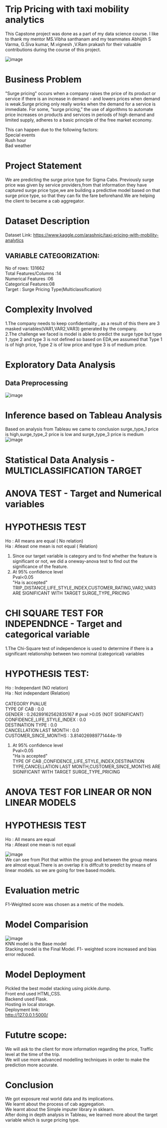 # Trip Pricing with taxi mobility analytics
This Capstone project was done as a part of my data science course. I like to thank my mentor MS.Vibha santhanam and  my teammates Abhijith S Varma, G.Siva kumar, M.vignesh ,V.Ram prakash for their valuable contributions during the course of this project.

![image](https://user-images.githubusercontent.com/82166286/132977324-04d6a452-847d-4bf4-b5cf-9bff25f746d0.png)

# Business Problem
"Surge pricing" occurs when a company raises the price of its product or service if there is an increase in demand - and lowers prices when demand is weak.Surge pricing only really works when the demand for a service is immediate. For some, “surge pricing,” the use of algorithms to automate price increases on products and services in periods of high demand and limited supply, adheres to a basic principle of the free market economy.

This can happen due to the following factors:</br>
Special events</br>
Rush hour</br>
Bad weather</br>

# Project Statement
We are predicting the surge price type for Sigma Cabs. Previously surge price was given by service providers,from that information they have captured surge price type,we are building a predictive model based on that surge price type, so that they can fix the fare beforehand.We are helping the client to became a cab aggregator.

# Dataset Description
Dataset Link: https://www.kaggle.com/arashnic/taxi-pricing-with-mobility-analytics

## VARIABLE CATEGORIZATION:</br>
No of rows: 131662  
Total Features/Columns :14</br>
Numerical Features :06</br>
Categorical Features:08</br>
Target : Surge Pricing Type(Multiclassification)  


# Complexity Involved
1.The company needs to keep confidentiality , as a result of this there are 3 masked variables(VAR1,VAR2,VAR3) generated by the company. </br>
2.The challenge we faced is model is able to predict the surge type but type 1 ,type 2 and type 3 is not defined so based on EDA,we assumed that Type 1 is of high price, Type 2 is of low price and type 3 is of medium price.

# Exploratory Data Analysis
## Data Preprocessing
![image](https://user-images.githubusercontent.com/82166286/132978094-6c27b691-51cd-48a4-a337-7efe4bedf6e0.png)

# Inference based on Tableau Analysis
Based on analysis from Tableau we came to conclusion surge_type_1 price is high,surge_type_2 price is low and surge_type_3 price is medium </br>
![image](https://user-images.githubusercontent.com/82166286/132978179-4861080b-3ec2-4297-a27b-8633aa245058.png)

# Statistical Data Analysis - MULTICLASSIFICATION TARGET
# **ANOVA TEST - Target and Numerical variables**
# HYPOTHESIS TEST 
Ho : All means are equal ( No relation) </br>
Ha : Atleast one mean is not equal ( Relation) </br>
1. Since our target variable is category and to find whether the feature is significant or not, we did a oneway-anova test to find out the significance of the feature.</br>
2. At 95% confidence level </br>
   Pval<0.05</br>
  "Ha is accepted"</br>
   TRIP_DISTANCE,LIFE_STYLE_INDEX,CUSTOMER_RATING,VAR2,VAR3 ARE SIGNIFICANT WITH TARGET SURGE_TYPE_PRICING

# **CHI SQUARE TEST FOR INDEPENDNCE - Target and categorical variable**
1.The Chi-Square test of independence is used to determine if there is a significant relationship between two nominal (categorical) variables
# HYPOTHESIS TEST:
Ho : Independant (NO relation)</br>
Ha : Not independant (Relation)</br>
</br>
   CATEGORY                    PVALUE  </br>
TYPE OF CAB                 : 0.0  </br>
GENDER                      : 0.26289162562835167  #  pval >0.05 (NOT SIGNIFICANT) </br>
CONFIDENCE_LIFE_STYLE_INDEX : 0.0 </br>
DESTINATION TYPE            : 0.0 </br>
CANCELLATION LAST MONTH     : 0.0 </br>
CUSTOMER_SINCE_MONTHS       : 3.814026989771444e-19 </br>

1. At 95% confidence level </br>
   Pval<0.05</br>
  "Ha is accepted"</br>
  TYPE OF CAB ,CONFIDENCE_LIFE_STYLE_INDEX,DESTINATION TYPE,CANCELLATION LAST MONTH,CUSTOMER_SINCE_MONTHS  ARE SIGNIFICANT WITH TARGET SURGE_TYPE_PRICING

# ANOVA TEST FOR LINEAR OR NON LINEAR MODELS
# HYPOTHESIS TEST
Ho : All means are equal</br>
Ha : Atleast one mean is not equal</br>

![image](https://user-images.githubusercontent.com/82166286/132978968-83deeb06-3f0d-4d5c-9d1e-1668ce803ecb.png)</br>
 We can see from Plot that within the group and between the group means are almost equal.There is an overlap it is diffcult to predict by means of linear models. so we are going for tree based models.

# Evaluation metric
F1-Weighted score was chosen as a metric of the models.

# Model Comparision
![image](https://user-images.githubusercontent.com/82166286/132981259-2842decd-240f-4eaa-9054-83e8594a2105.png)</br>
KNN model is the Base model </br>
Stacking model is the Final Model. F1- weighted score increased and bias error reduced.</br>

# Model Deployment
Pickled the best model stacking using pickle.dump.</br>
Front end used HTML,CSS.</br>
Backend used Flask.</br>
Hosting in local storage.</br>
Deployment link:</br>
http://127.0.0.1:5000/

# Fututre scope:
We will ask to the client for more information regarding the price, Traffic level at the time of the trip.</br>
We will use more advanced modelling techniques in order to make the prediction more accurate.
 
# Conclusion
We got exposure real world data and its implications.</br>
We learnt about the process of cab aggregation.</br>
We learnt about the Simple imputer library in sklearn.</br>
After doing in depth analysis in Tableau, we learned more about the target variable which is surge pricing type.</br>


